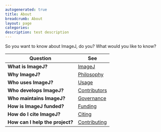 ```yaml
---
autogenerated: true
title: About
breadcrumb: About
layout: page
categories: 
description: test description
---
```


So you want to know about ImageJ, do you? What would you like to know?

| Question                        | See                                     |
|---------------------------------|-----------------------------------------|
| **What is ImageJ?**             | [ImageJ](ImageJ )             |
| **Why ImageJ?**                 | [Philosophy](Philosophy )     |
| **Who uses ImageJ?**            | [Usage](Usage )               |
| **Who develops ImageJ?**        | [Contributors](Contributors ) |
| **Who maintains ImageJ?**       | [Governance](Governance )     |
| **How is ImageJ funded?**       | [Funding](Funding )           |
| **How do I cite ImageJ?**       | [Citing](Citing )             |
| **How can I help the project?** | [Contributing](Contributing ) |
